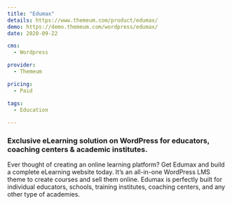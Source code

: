 ```yaml
---
title: "Edumax"
details: https://www.themeum.com/product/edumax/
demo: https://demo.themeum.com/wordpress/edumax/
date: 2020-09-22

cms: 
  - Wordpress

provider: 
  - Themeum

pricing:
  - Paid

tags:
  - Education
  
---
```


### Exclusive eLearning solution on WordPress for educators, coaching centers & academic institutes.

Ever thought of creating an online learning platform? Get Edumax and build a complete eLearning website today.
It’s an all-in-one WordPress LMS theme to create courses and sell them online. Edumax is perfectly built for individual
educators, schools, training institutes, coaching centers, and any other type of academies.
